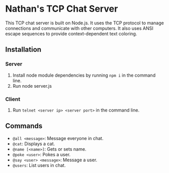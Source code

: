 # Nathan's TCP Chat Server

This TCP chat server is built on Node.js. It uses the TCP protocol to manage connections and communicate with other computers. It also uses ANSI escape sequences to provide context-dependent text coloring.

## Installation

### Server
1. Install node module dependencies by running `npm i` in the command line.
2. Run node server.js

### Client
1. Run `telnet <server ip> <server port>` in the command line.

## Commands
* `@all <message>`: Message everyone in chat.
* `@cat`: Displays a cat.
* `@name [<name>]`: Gets or sets name.
* `@poke <user>`: Pokes a user.
* `@say <user> <message>`: Message a user.
* `@users`: List users in chat.